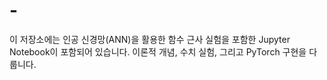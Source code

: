 # -
이 저장소에는 인공 신경망(ANN)을 활용한 함수 근사 실험을 포함한 Jupyter Notebook이 포함되어 있습니다. 이론적 개념, 수치 실험, 그리고 PyTorch 구현을 다룹니다.
